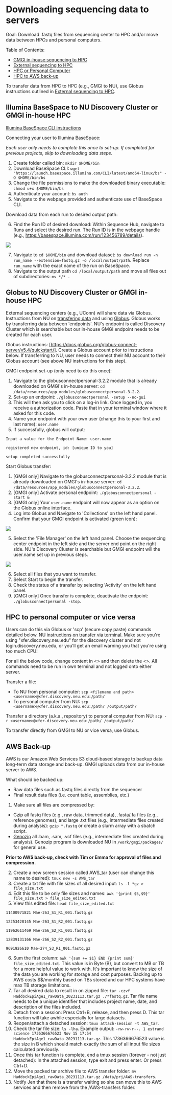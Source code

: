 # Downloading sequencing data to servers

Goal: Download .fastq files from sequencing center to HPC and/or move data between HPCs and personal computers.

Table of Contents:  
- [GMGI in-house sequencing to HPC](#illumina-basespace-to-nu-discovery-cluster-or-gmgi-in-house-hpc)    
- [External sequencing to HPC](#globus-to-nu-discovery-cluster-or-gmgi-in-house-hpc)    
- [HPC or Personal Computer](#hpc-to-personal-computer-or-vice-versa)  
- [HPC to AWS back-up](#aws-back-up)  

To transfer data from HPC to HPC (e.g., GMGI to NU), use Globus instructions outlined in [External sequencing to HPC](#globus-to-nu-discovery-cluster-or-gmgi-in-house-hpc). 

## Illumina BaseSpace to NU Discovery Cluster or GMGI in-house HPC

[Illumina BaseSpace CLI instructions](https://developer.basespace.illumina.com/docs/content/documentation/cli/cli-overview#InstallBaseSpaceSequenceHubCLI)

Connecting your user to Illumina BaseSpace:  

*Each user only needs to complete this once to set-up. If completed for previous projects, skip to downloading data steps.* 

1. Create folder called bin: `mkdir $HOME/bin`  
2. Download BaseSpace CLI: `wget "https://launch.basespace.illumina.com/CLI/latest/amd64-linux/bs" -O $HOME/bin/bs`  
3. Change the file permissions to make the downloaded binary executable: `chmod u+x $HOME/bin/bs`  
4. Authenticate your account: `bs auth`  
5. Navigate to the webpage provided and authenticate use of BaseSpace CLI.  

Download data from each run to desired output path: 

6. Find the Run ID of desired download: Within Sequence Hub, navigate to Runs and select the desired run. The Run ID is in the webpage handle (e.g., https://basespace.illumina.com/run/123456789/details). 

![](https://github.com/GMGI-Fisheries/resources/blob/master/img/Data_To_Server_basespace_runsPage.png?raw=true)

7. Navigate to `cd $HOME/bin` and download dataset: `bs download run -n run_name --extension=fastq.gz -o /local/output/path`. Replace `run_name` with the exact name of the run on BaseSpace.  
8. Navigate to the output path `cd /local/output/path` and move all files out of subdirectories: `mv */* .` 

## Globus to NU Discovery Cluster or GMGI in-house HPC

External sequencing centers (e.g., UConn) will share data via Globus. Instructions from NU on [transfering data](https://rc-docs.northeastern.edu/en/latest/datamanagement/transferringdata.html) and using [Globus](https://rc-docs.northeastern.edu/en/latest/datamanagement/globus.html#using-globus). Globus works by transferring data between 'endpoints'. NU's endpoint is called Discovery Cluster which is searchable but our in-house GMGI endpoint needs to be created for each user. 

Globus instructions: [https://docs.globus.org/globus-connect-server/v5.4/quickstart/]. Create a Globus account prior to instructions below. If transferring to NU, user needs to connect their NU account to their Globus account (see above NU instructions for this step). 

GMGI endpoint set-up (only need to do this once):  
1. Navigate to the globusconnectpersonal-3.2.2 module that is already downloaded on GMGI's in-house server: `cd /data/resources/app_modules/globusconnectpersonal-3.2.2`.  
2. Set-up an endpoint: `./globusconnectpersonal -setup --no-gui`  
3. This will then ask you to click on a log-in link. Once logged in, you receive a authorization code. Paste that in your terminal window where it asked for this code.
4. Name your endpoint with your own user (change this to your first and last name): `user.name`  
5. If successfully, globus will output: 

```
Input a value for the Endpoint Name: user.name

registered new endpoint, id: [unique ID to you]

setup completed successfully
```

Start Globus transfer:  
1. [GMGI only] Navigate to the globusconnectpersonal-3.2.2 module that is already downloaded on GMGI's in-house server: `cd /data/resources/app_modules/globusconnectpersonal-3.2.2`.
2. [GMGI only] Activate personal endpoint: `./globusconnectpersonal -start &`  
3. [GMGI only] Your `user.name` endpoint will now appear as an option on the Globus online interface.   
4. Log into Globus and Navigate to 'Collections' on the left hand panel. Confirm that your GMGI endpoint is activated (green icon):

![](https://github.com/GMGI-Fisheries/resources/blob/master/img/Data_To_Server_Globus_endpoints.png?raw=true)

5. Select the 'File Manager' on the left hand panel. Choose the sequencing center endpoint in the left side and the server end point on the right side. NU's Discovery Cluster is searchable but GMGI endpoint will the user.name set up in previous steps. 

![](https://github.com/GMGI-Fisheries/resources/blob/master/img/Data_To_Server_Globus_transfer.png?raw=true)

6. Select all files that you want to transfer.  
7. Select Start to begin the transfer.  
8. Check the status of a transfer by selecting 'Activity' on the left hand panel.  
9. [GMGI only] Once transfer is complete, deactivate the endpoint: `./globusconnectpersonal -stop`. 

## HPC to personal computer or vice versa

Users can do this via Globus or 'scp' (secure copy paste) commands detailed below. [NU instructions on transfer via terminal](https://rc-docs.northeastern.edu/en/latest/datamanagement/transferringdata.html#transfer-data). Make sure you're using "xfer.discovery.neu.edu" for the discovery cluster and not login.discovery.neu.edu, or you'll get an email warning you that you're using too much CPU!

For all the below code, change content in <> and then delete the <>. All commands need to be run in own terminal and not logged onto either server. 

Transfer a file:
- To NU from personal computer: `scp <filename and path> <username>@xfer.discovery.neu.edu:/path/`   
- To personal computer from NU: `scp <username>@xfer.discovery.neu.edu:/path/ /output/path/`   

Transfer a directory (a.k.a., repository) to personal computer from NU: `scp -r <username>@xfer.discovery.neu.edu:/path/ /output/path/`    

To transfer directly from GMGI to NU or vice versa, use Globus. 

## AWS Back-up

AWS is our Amazon Web Services S3 cloud-based storage to backup data long-term data storage and back-up. GMGI uploads data from our in-house server to AWS.

What should be backed up:  
- Raw data files such as fastq files directly from the sequencer  
- Final result data files (i.e. count table, assemblies, etc.)  

1. Make sure all files are compressed by:  
- Gzip all fastq files (e.g., raw data, trimmed data), .fasta/.fa files (e.g., reference genomes), and large .txt files (e.g., intermediate files created during analysis): `gzip *.fastq` or create a slurm array with a sbatch script.  
- [Genozip](https://www.genozip.com/standard) all .bam, .sam, .vcf files (e.g., intermediate files created during analysis). Genozip program is downloaded NU in `/work/gmgi/packages/` for general use.  

**Prior to AWS back-up, check with Tim or Emma for approval of files and compression.** 

2. Create a new screen session called AWS_tar (user can change this name to desired): `tmux new -s AWS_tar`  
3. Create a txt file with file sizes of all desired input: `ls -l *gz > file_size.txt`  
4. Edit this file to be only file sizes and names: `awk '{print $5,$9}' file_size.txt > file_size_edited.txt`  
5. View this edited file: `head file_size_edited.txt`

```
11400971821 Mae-263_S1_R1_001.fastq.gz

12253428145 Mae-263_S1_R2_001.fastq.gz

11962611469 Mae-266_S2_R1_001.fastq.gz

12839131166 Mae-266_S2_R2_001.fastq.gz

9691926610 Mae-274_S3_R1_001.fastq.gz
```

6. Sum the first column: `awk '{sum += $1} END {print sum}' file_size_edited.txt`. This value is in Byte (B), but convert to MB or TB for a more helpful value to work with. It's important to know the size of the data you are working for storage and cost purposes. Backing up to AWS costs $$/monthly based on TBs stored and our HPC systems have max TB storage limitations.  
7. Tar all desired data to result in on zipped file: `tar -czvf HaddockEpiAge1_rawData_20231113.tar.gz ./*fastq.gz`. Tar file name needs to be a unique identifier that includes project name, date, and description of the files included.  
8. Detach from a session: Press Ctrl+B, release, and then press D. This tar function will take awhile especially for large datasets.  
9. Reopen/attach a detached session: `tmux attach-session -t AWS_tar`.  
10. Check the tar file size: `ls -lha`. Example output: `-rw-rw-r--. 1 estrand science 1736366676523 Nov 15 17:54 HaddockEpiAge1_rawData_20231113.tar.gz`. This 1736366676523 value is the size in B which should match exactly the sum of all input file sizes calculated previously.   
11. Once this tar function is complete, end a tmux session (forever - not just detached): In the attached session, type exit and press enter. Or press Ctrl+D.  
12. Move the packed tar archive file to AWS transfer folder: `mv HaddockEpiAge1_rawData_20231113.tar.gz /data/prj/AWS-transfers`.  
13. Notify Jen that there is a transfer waiting so she can move this to AWS services and then remove from the /AWS-transfers folder. 